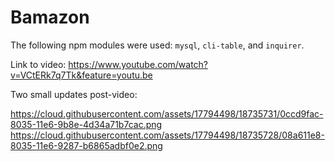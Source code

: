 # Bamazon

The following npm modules were used: `mysql`,  `cli-table`, and `inquirer`.

Link to video: https://www.youtube.com/watch?v=VCtERk7q7Tk&feature=youtu.be

Two small updates post-video: 

https://cloud.githubusercontent.com/assets/17794498/18735731/0ccd9fac-8035-11e6-9b8e-4d34a71b7cac.png
https://cloud.githubusercontent.com/assets/17794498/18735728/08a611e8-8035-11e6-9287-b6865adbf0e2.png

<!--```-->
<!--What would you like to do? Add A New Department-->
<!--What is the name of the department you would like to add? Games-->
<!--What are the overhead costs? 250755.55-->
<!-- What are the total sales? 1235775.75-->
<!-- ```-->
<!-- will now return:-->
<!-- ```-->
<!-- Your department Games with overhead costs of $250,755.55 and total sales of $1,235,775.75 was successfully added.-->
<!--```-->
<!--And added a line break so the following is spaced as such:-->
<!--```-->
<!--To add inventory, choose the items's ID # 16-->
<!--How many items are you adding? e-->

<!--Sorry, that was not a number.-->
<!--```-->

